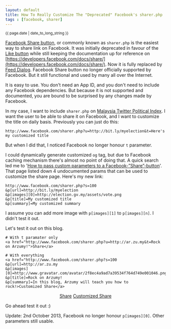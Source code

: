 ```yaml
---
layout: default
title: How To Really Customize The "Deprecated" Facebook's sharer.php
tags : [facebook, sharer]
---
```

<p><small>{{ page.date | date_to_long_string }}</small></p>

[Facebook Share button](https://developers.facebook.com/blog/post/2009/10/26/extending-facebook-share/), or commonly known as `sharer.php` is the easiest way to share link on Facebook. It was initially deprecated in favour of the [Like button](https://developers.facebook.com/docs/reference/plugins/like/) while still keeping the documentation up for reference on [https://developers.facebook.com/docs/share/](https://developers.facebook.com/docs/share/). Now it is fully replaced by [Feed Dialog](https://developers.facebook.com/docs/reference/dialogs/feed/). Facebook Share button no longer officially supported by Facebook. But it still functional and used by many all over the Internet.

It is easy to use. You don't need an App ID, and you don't need to include any Facebook dependencies. But because it is not supported and documented, you are bound to be surprised by any changes made by Facebook.

In my case, I want to include `sharer.php` on [Malaysia Twitter Political Index](http://bit.ly/myelection). I want the user to be able to share it on Facebook, and I want to customize the title on daily basis. Previously you can just do this:

    http://www.facebook.com/sharer.php?u=http://bit.ly/myelection&t=Here's my customized title

But when I did that, I noticed Facebook no longer honour `t` parameter.

I could dynamically generate customized `og` tag, but due to Facebook caching mechanism there's almost no point of doing that. A quick search led me to '[How to pass custom parameters to a Facebook-”Share”-button](http://www.therykers.net/?p=37)'. That page listed down 4 undocumented params that can be used to customize the share page. Here's my new link:

    http://www.facebook.com/sharer.php?s=100
    &p[url]=http://bit.ly/myelection
    &p[images][0]=http://election.gv.my/assets/vote.png
    &p[title]=My customized title
    &p[summary]=My customized summary

I assume you can add more image with `p[images][1]` to `p[images][n]`. I didn't test it out.

Let's test it out on this blog.

    # With t paramater only
    <a href="http://www.facebook.com/sharer.php?u=http://ar.zu.my&t=Rock on Arzumy!">Share</a>
  
    # With everything
    <a href="http://www.facebook.com/sharer.php?s=100
    &p[url]=http://ar.zu.my
    &p[images][0]=http://www.gravatar.com/avatar/2f8ec4a9ad7a39534f764d749e001046.png
    &p[title]=Rock on Arzumy!
    &p[summary]=In this blog, Arzumy will teach you how to rock!>Customized Share</a>

<div style="text-align:center">
<a href="http://www.facebook.com/sharer.php?u=http://ar.zu.my&t=Rock on Arzumy!" class="btn btn-primary" target="_blank">Share</a>
<a href="http://www.facebook.com/sharer.php?s=100&p[url]=http://ar.zu.my&p[images][0]=http://www.gravatar.com/avatar/2f8ec4a9ad7a39534f764d749e001046.png&p[title]=Rock on Arzumy!&p[summary]=In this blog, Arzumy will teach you how to rock!" class="btn btn-primary" target="_blank">Customized Share</a>
</div>

Go ahead test it out :)

Update: 2nd October 2013, Facebook no longer honour `p[images][0]`. Other parameters still usable.